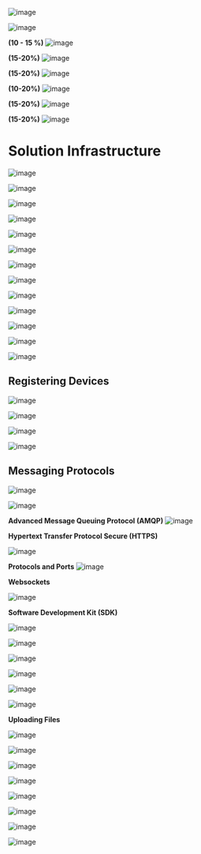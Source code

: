 ![image](https://user-images.githubusercontent.com/24469318/209901410-bfd99045-d609-412b-a999-ed37ac2c4283.png)



![image](https://user-images.githubusercontent.com/24469318/209901759-92b83fc0-bfac-48a3-8e61-0b4e0eca9f56.png)

**(10 - 15 %)**
![image](https://user-images.githubusercontent.com/24469318/209901785-0f99ece8-b5b0-41dd-9b48-dd59a8b45de5.png)

**(15-20%)**
![image](https://user-images.githubusercontent.com/24469318/209901826-c9002143-45ad-4ddf-bd8d-30403934a3ff.png)

**(15-20%)**
![image](https://user-images.githubusercontent.com/24469318/209901919-17602072-0db7-4f75-93d5-cc4eed38b158.png)

**(10-20%)**
![image](https://user-images.githubusercontent.com/24469318/209901954-f1f826c7-74c4-46ff-8f10-37402a17757d.png)

**(15-20%)**
![image](https://user-images.githubusercontent.com/24469318/209901993-0af3a7b9-3ab2-46e0-9228-4a8fd9aea2e9.png)


**(15-20%)**
![image](https://user-images.githubusercontent.com/24469318/209902019-2332f009-5680-46dc-aa5b-0fdd2a7caf80.png)


# Solution Infrastructure
![image](https://user-images.githubusercontent.com/24469318/209902514-9f9d032c-74f3-47f6-bea8-e6e27165338a.png)

![image](https://user-images.githubusercontent.com/24469318/209903259-7b1c9345-4cd1-474e-8908-3b2fde1d1f25.png)


![image](https://user-images.githubusercontent.com/24469318/209903305-d3ab434a-4362-4c12-a3cd-871b1d1eb6bc.png)

![image](https://user-images.githubusercontent.com/24469318/209903561-22e9c898-60f3-44aa-bb81-3cdc3d07813b.png)


![image](https://user-images.githubusercontent.com/24469318/209903612-18f5e892-af3c-4655-8155-a36de5e17dd2.png)


![image](https://user-images.githubusercontent.com/24469318/209903640-45e38246-0a4d-4a15-a88d-0d6a7a530f33.png)

![image](https://user-images.githubusercontent.com/24469318/209903664-8075eb6f-34af-4248-9c1a-481dc49ac02d.png)

![image](https://user-images.githubusercontent.com/24469318/209903694-c445f69e-b44c-4938-b249-743d73b7df51.png)

![image](https://user-images.githubusercontent.com/24469318/209903722-2483584b-6d54-4b75-83f9-e657865bb58a.png)

![image](https://user-images.githubusercontent.com/24469318/209903771-1424c055-388e-4097-b6d9-db63f202530e.png)

![image](https://user-images.githubusercontent.com/24469318/209903814-e50af981-db28-4417-8835-145ced604cd1.png)


![image](https://user-images.githubusercontent.com/24469318/209903830-a3db695f-cb6a-43c6-a630-43c7abbc733f.png)


![image](https://user-images.githubusercontent.com/24469318/209903853-8cd616f0-ccaa-4f49-9821-10dd3150dd3d.png)

## Registering Devices

![image](https://user-images.githubusercontent.com/24469318/209903904-c3dec848-355b-417a-a8de-8e0ccbbbe2b8.png)



![image](https://user-images.githubusercontent.com/24469318/209903964-49ae5926-1bfe-4740-a43c-02e277dff6f4.png)

![image](https://user-images.githubusercontent.com/24469318/209904024-aef2c369-065e-44b8-b175-e92e55a2cd67.png)


![image](https://user-images.githubusercontent.com/24469318/209904077-42e651c8-227e-4468-b591-38158dd87e65.png)


## Messaging Protocols

![image](https://user-images.githubusercontent.com/24469318/209904204-08bed42e-c0d7-4043-88a0-57b2e33b86f2.png)


![image](https://user-images.githubusercontent.com/24469318/209904237-cb840585-0bcf-439a-9029-cd5b00964662.png)

**Advanced Message Queuing Protocol (AMQP)**
![image](https://user-images.githubusercontent.com/24469318/209904261-1b4a5735-b882-4f3d-9616-637ad24866a1.png)


**Hypertext Transfer Protocol Secure (HTTPS)**

![image](https://user-images.githubusercontent.com/24469318/209904332-51b17e9c-efb7-4f7f-bc8d-e56eee437337.png)


**Protocols and Ports**
![image](https://user-images.githubusercontent.com/24469318/209904371-f14a3644-e430-4369-b2bb-df51107dcd20.png)


**Websockets**

![image](https://user-images.githubusercontent.com/24469318/209904447-359356fa-7f08-400c-857f-b8d42219a42f.png)


**Software Development Kit (SDK)**

![image](https://user-images.githubusercontent.com/24469318/209904545-857c5bc7-0b82-4f5b-8b5e-b5cb6b209249.png)

![image](https://user-images.githubusercontent.com/24469318/209904575-36cf5fc9-6fdd-4ec7-91e4-ff00ff363179.png)


![image](https://user-images.githubusercontent.com/24469318/209904643-72d05cf2-428a-45c2-a162-c4d3a2e27641.png)


![image](https://user-images.githubusercontent.com/24469318/209904676-9deecc8f-2fae-47fd-9312-0ac855c9cba3.png)


![image](https://user-images.githubusercontent.com/24469318/209904748-585bc174-f380-4b07-9699-9b46a72ba383.png)


![image](https://user-images.githubusercontent.com/24469318/209904774-1b6d0544-bbc5-4152-bd66-4a8f10196cf4.png)

**Uploading Files**

![image](https://user-images.githubusercontent.com/24469318/209904814-013f01dc-0f11-4040-8ff3-e61b93d9c251.png)


![image](https://user-images.githubusercontent.com/24469318/209904849-15dddf48-a8a6-44d2-8f9c-d5fa050c53cd.png)

![image](https://user-images.githubusercontent.com/24469318/209904874-589ec9d5-6da9-4ebd-a9c6-3b85e37197eb.png)


![image](https://user-images.githubusercontent.com/24469318/209904901-629a5911-9f69-4f21-a88e-5bb64d2c3080.png)



![image](https://user-images.githubusercontent.com/24469318/209904955-5c9eb049-eadd-4e2f-af30-3ebbe5a594b2.png)


![image](https://user-images.githubusercontent.com/24469318/209905015-937e6b98-9264-4c03-8110-87f0c0589a3d.png)

![image](https://user-images.githubusercontent.com/24469318/209905069-f9cedcc1-cf29-47f5-9201-2e5a6f01d97c.png)


![image](https://user-images.githubusercontent.com/24469318/209905313-bad3aaa1-4bd7-4e33-9e18-1a98cbf40fbd.png)
